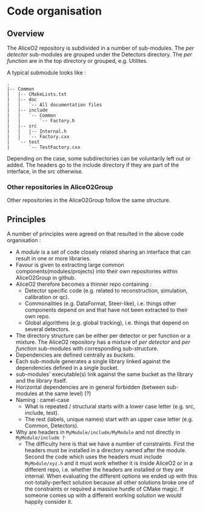 Code organisation
=================

## Overview

The AliceO2 repository is subdivided in a number of sub-modules.
The _per detector_ sub-modules are grouped under the Detectors directory.
The _per function_ are in the top directory or grouped, e.g. Utilites.

A typical submodule looks like :
~~~~
.
|-- Common
|   |-- CMakeLists.txt
|   |-- doc
|   |   `-- All documentation files
|   |-- include
|   |   `-- Common
|   |       `-- Factory.h
|   |-- src
|   |   |-- Internal.h
|   |   `-- Factory.cxx
|   `-- test
|       `-- TestFactory.cxx

~~~~

Depending on the case, some subdirectories can be voluntarily left out or added.
The headers go to the include directory if they are part of the interface, in the src otherwise.

### Other repositories in AliceO2Group

Other repositories in the AliceO2Group follow the same structure.

## Principles

A number of principles were agreed on that resulted in the above code organisation :

* A _module_ is a set of code closely related sharing an interface that can result in one or more libraries.
* Favour is given to extracting large common components(modules/projects) into their own repositories within
  AliceO2Group in github.
* AliceO2 therefore becomes a thinner repo containing :
  * Detector specific code (e.g. related to reconstruction, simulation, calibration or qc).
  * Commonalities (e.g. DataFormat, Steer-like), i.e. things other components depend on and that have not been extracted to their own repo.
  * Global algorithms (e.g. global tracking), i.e. things that depend on several detectors.
* The directory structure can be either per detector or per function or a mixture.
  The AliceO2 repository has a mixture of _per detector_ and _per function_ sub-modules with corresponding sub-structure.
* Dependencies are defined centrally as _buckets_.
* Each sub-module generates a single library linked against the dependencies defined in a single bucket.
* sub-modules' executable(s) link against the same bucket as the library and the library itself.
* Horizontal dependencies are in general forbidden (between sub-modules at the same level) (?)
* Naming : camel-case
  * What is repeated / structural starts with a lower case letter (e.g. src, include, test).
  * The rest (labels, unique names) start with an upper case letter (e.g. Common, Detectors).
* Why are headers in `MyModule/include/MyModule` and not directly in `MyModule/include ?`
  * The difficulty here is that we have a number of constraints. First the headers must be installed in a directory
 named after the module. Second the code which uses the headers must include `MyModule/xyz.h` and it must work
 whether it is inside AliceO2 or in a different repo, i.e. whether the headers are installed or they are internal.
 When evaluating the different options we ended up with this not-totally-perfect solution because all other solutions
 broke one of the constraints or required a massive hurdle of CMake magic. If someone comes up with a different working
 solution we would happily consider it.